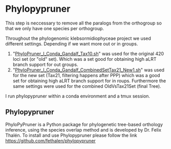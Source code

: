 # Phylopypruner
This step is neccessary to remove all the paralogs from the orthogroup so that we only have one species per orthogroup.

Throughout the phylogenomic klebsormidiophyceae project we used different settings. Depending if we want more out or in groups.

1) "[PhyloPruner_I_Conda_Gandalf_Tax10.sh](Scripts/13_Phylopypruner/PhyloPruner_I_Conda_Gandalf_Tax10.sh)" was used for the original 420 loci set (or "old" set). Which was a set good for obtaining high aLRT branch support for out groups.
2) "[PhyloPruner_I_Conda_Gandalf_CombinedSetTax21_New1.sh](Scripts/13_Phylopypruner/PhyloPruner_I_Conda_Gandalf_CombinedSetTax21_New1.sh)" was used for the new set (Tax21, filtering happens after PPP) which was a good set for obtaining high aLRT branch support for in roups. Furthermore the same settings were used for the combined OldVsTax21Set (final Tree).

I run phylopypruner within a conda environment and a tmux session.

## Phylopypruner
PhyloPyPruner is a Python package for phylogenetic tree-based orthology inference, using the species overlap method and is developed by Dr. Felix Thalén.
To install and use Phylopypruner please follow the link https://github.com/fethalen/phylopypruner
